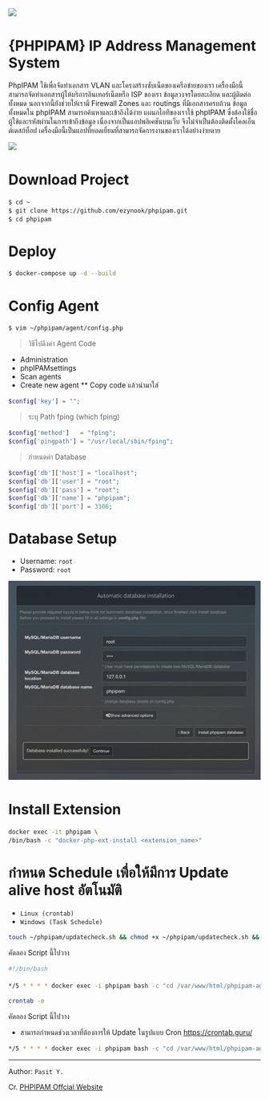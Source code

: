 <img src="https://phpipam.net/css/images/logo_icon.png" width="80">

# {PHPIPAM} IP Address Management System
PhpIPAM ใช้เพื่อจัดทำเอกสาร VLAN และโครงสร้างซับเน็ตของเครือข่ายของเรา เครื่องมือนี้สามารถจัดทำเอกสารผู้ให้บริการอินเทอร์เน็ตหรือ ISP ของเรา ข้อมูลวงจรโดยละเอียด และผู้ติดต่อทั้งหมด นอกจากนี้ยังช่วยให้เรามี Firewall Zones และ routings ที่มีเอกสารครบถ้วน ข้อมูลทั้งหมดใน phpIPAM สามารถค้นหาและเข้าถึงได้ง่าย แผนกไอทีของเราใช้ phpIPAM ซึ่งต้องใช้ชื่อผู้ใช้และรหัสผ่านในการเข้าถึงข้อมูล เนื่องจากเป็นแอปพลิเคชันบนเว็บ จึงไม่จำเป็นต้องติดตั้งไคลเอ็นต์เดสก์ท็อป เครื่องมือนี้เป็นแอปที่ยอดเยี่ยมที่สามารถจัดการงานของเราได้อย่างง่ายดาย

<img src="snapshot/main.png" width="800">

# Download Project
```bash
$ cd ~
$ git clone https://github.com/ezynook/phpipam.git
$ cd phpipam
```
# Deploy
```bash
$ docker-compose up -d --build
```
# Config Agent
```bash
$ vim ~/phpipam/agent/config.php
```
> วิธีไปดึงค่า Agent Code
* Administration
* phpIPAMsettings
* Scan agents
* Create new agent ** Copy code แล้วนำมาใส่
```php
$config['key'] = "";
```
> ระบุ Path fping (which fping)
```php
$config['method'] 	= "fping";
$config['pingpath'] = "/usr/local/sbin/fping";
```
> กำหนดค่า Database
```php
$config['db']['host'] = "localhost";
$config['db']['user'] = "root";
$config['db']['pass'] = "root";
$config['db']['name'] = "phpipam";
$config['db']['port'] = 3306;
```
# Database Setup
* Username: ```root```
* Password: ```root```

<img src="snapshot/setup.png" width="800">

# Install Extension
```bash
docker exec -it phpipam \
/bin/bash -c "docker-php-ext-install <extension_name>"
```

# กำหนด Schedule เพื่อให้มีการ Update alive host อัตโนมัติ

* ```Linux (crontab)```
* ```Windows (Task Schedule)```
```bash
touch ~/phpipam/updatecheck.sh && chmod +x ~/phpipam/updatecheck.sh && vim ~/phpipam/updatecheck.sh
```
คัดลอง Script นี้ไปวาง
```bash
#!/bin/bash

*/5 * * * * docker exec -i phpipam bash -c "cd /var/www/html/phpipam-agent; /usr/local/bin/php index.php update"
```
```bash
crontab -e
```
คัดลอง Script นี้ไปวาง
* สามารถกำหนดช่วงเวลาที่ต้องการให้ Update ในรูปแบบ Cron
https://crontab.guru/
```bash
*/5 * * * * docker exec -i phpipam bash -c "cd /var/www/html/phpipam-agent; /usr/local/bin/php index.php update"
```

---
Author: ```Pasit Y.```

Cr. [PHPIPAM Offcial Website](https://phpipam.net/)